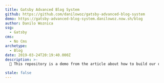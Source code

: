 ```yaml
---
title: Gatsby Advanced Blog System
github: https://github.com/danilowoz/gatsby-advanced-blog-system
demo: https://gatsby-advanced-blog-system.danilowoz.now.sh/blog
author: Danilo Woznica
ssg:
  - Gatsby
cms:
  - No Cms
archetype:
  - Blog
date: 2019-03-24T20:19:40.000Z
description: >-
  📰 This repository is a demo from the article about how to build our own blog using Gatsby.

stale: false
---
```

